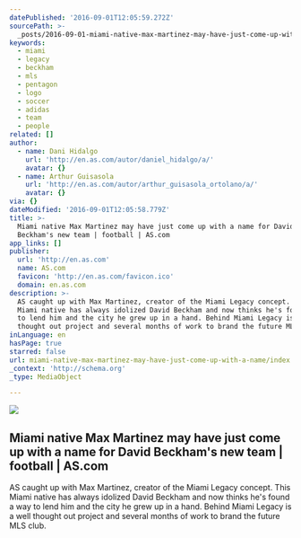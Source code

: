 ```yaml
---
datePublished: '2016-09-01T12:05:59.272Z'
sourcePath: >-
  _posts/2016-09-01-miami-native-max-martinez-may-have-just-come-up-with-a-name.md
keywords:
  - miami
  - legacy
  - beckham
  - mls
  - pentagon
  - logo
  - soccer
  - adidas
  - team
  - people
related: []
author:
  - name: Dani Hidalgo
    url: 'http://en.as.com/autor/daniel_hidalgo/a/'
    avatar: {}
  - name: Arthur Guisasola
    url: 'http://en.as.com/autor/arthur_guisasola_ortolano/a/'
    avatar: {}
via: {}
dateModified: '2016-09-01T12:05:58.779Z'
title: >-
  Miami native Max Martinez may have just come up with a name for David
  Beckham's new team | football | AS.com
app_links: []
publisher:
  url: 'http://en.as.com'
  name: AS.com
  favicon: 'http://en.as.com/favicon.ico'
  domain: en.as.com
description: >-
  AS caught up with Max Martinez, creator of the Miami Legacy concept. This
  Miami native has always idolized David Beckham and now thinks he's found a way
  to lend him and the city he grew up in a hand. Behind Miami Legacy is a well
  thought out project and several months of work to brand the future MLS club.
inLanguage: en
hasPage: true
starred: false
url: miami-native-max-martinez-may-have-just-come-up-with-a-name/index.html
_context: 'http://schema.org'
_type: MediaObject

---
```

<article style=""><img src="https://imgflo.herokuapp.com/graph/2b2431f8e7ba7b0/a5c8c73475c717a40bac74c1e29c0266/noop.jpg?input=http%3A%2F%2Fas00.epimg.net%2Fus%2Fimagenes%2F2016%2F04%2F18%2Ffutbol%2F1461002476_312963_1461003818_doscolumnas_normal.jpg" /><h1>Miami native Max Martinez may have just come up with a name for David Beckham's new team | football | AS.com</h1><p>AS caught up with Max Martinez, creator of the Miami Legacy concept. This Miami native has always idolized David Beckham and now thinks he's found a way to lend him and the city he grew up in a hand. Behind Miami Legacy is a well thought out project and several months of work to brand the future MLS club.</p></article>